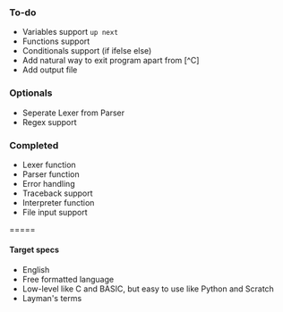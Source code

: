 ### To-do

- Variables support `up next`
- Functions support 
- Conditionals support (if ifelse else)
- Add natural way to exit program apart from [^C]
- Add output file

### Optionals
- Seperate Lexer from Parser
- Regex support

### Completed
- Lexer function
- Parser function
- Error handling
- Traceback support
- Interpreter function
- File input support

=====

#### Target specs

- English
- Free formatted language 
- Low-level like C and BASIC, but easy to use like Python and Scratch
- Layman's terms